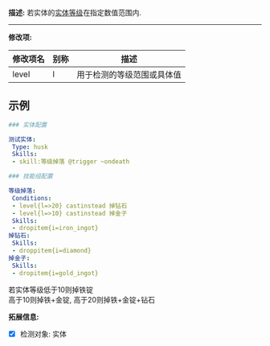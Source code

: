 **描述:** 若实体的[实体等级](/实体/等级)在指定数值范围内.

---

**修改项:**

| 修改项名  | 别称           | 描述                      |
| --------- | -------------- | ------------------------- |
| level     | l     | 用于检测的等级范围或具体值 |



示例
---

```yaml
### 实体配置

测试实体:
 Type: husk
 Skills:
 - skill:等级掉落 @trigger ~ondeath

### 技能组配置

等级掉落:
 Conditions:
 - level{l=>20} castinstead 掉钻石
 - level{l=>10} castinstead 掉金子
 Skills:
 - dropitem{i=iron_ingot}
掉钻石:
 Skills:
 - droppitem{i=diamond}
掉金子:
 Skills:
 - dropitem{i=gold_ingot}
```
若实体等级低于10则掉铁锭  
高于10则掉铁+金锭, 高于20则掉铁+金锭+钻石

**拓展信息:**

- [x] 检测对象: 实体